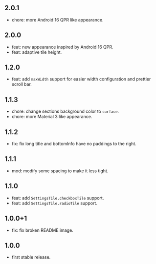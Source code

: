 ## 2.0.1

* chore: more Android 16 QPR like appearance.

## 2.0.0

* feat: new appearance inspired by Android 16 QPR.
* feat: adaptive tile height.

## 1.2.0

* feat: add `maxWidth` support for easier width configuration and prettier scroll bar.

## 1.1.3

* chore: change sections background color to `surface`.
* chore: more Material 3 like appearance.

## 1.1.2

* fix: fix long title and bottomInfo have no paddings to the right.

## 1.1.1

* mod: modify some spacing to make it less tight.

## 1.1.0

* feat: add `SettingsTile.checkboxTile` support.
* feat: add `SettingsTile.radioTile` support.

## 1.0.0+1

* fix: fix broken README image.

## 1.0.0

* first stable release.
